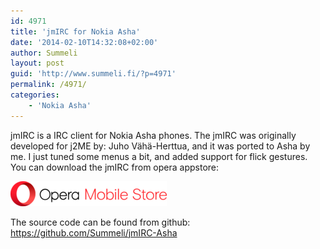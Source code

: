 ```yaml
---
id: 4971
title: 'jmIRC for Nokia Asha'
date: '2014-02-10T14:32:08+02:00'
author: Summeli
layout: post
guid: 'http://www.summeli.fi/?p=4971'
permalink: /4971/
categories:
    - 'Nokia Asha'
---
```


jmIRC is a IRC client for Nokia Asha phones. The jmIRC was originally developed for j2ME by: Juho Vähä-Herttua, and it was ported to Asha by me. I just tuned some menus a bit, and added support for flick gestures.  
You can download the jmIRC from opera appstore:  

[![](/jekyll-export/wp-content/uploads/2018/11/Opera_Mobile_Store_logo-1.png)](http://java.apps.opera.com/en_fi/jmirc.html)   

The source code can be found from github: <https://github.com/Summeli/jmIRC-Asha>